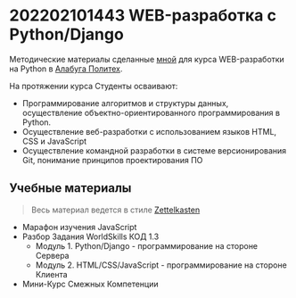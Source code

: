 # 202202101443 WEB-разработка с Python/Django

Методические материалы сделанные [мной](https://gramend.ru/cv/) для курса
WEB-разработки на Python в [Алабуга Политех](https://alabuga-polytech.ru/).

На протяжении курса Студенты осваивают:

- Программирование алгоритмов и структуры данных, осуществление объектно-ориентированного программирования в Python.
- Осуществление веб-разработки с использованием языков HTML,  CSS и JavaScript
- Осуществление командной разработки в системе версионирования Git, понимание принципов проектирования ПО

## Учебные материалы

> Весь материал ведется в стиле [Zettelkasten](https://habr.com/ru/post/508672/)

- Марафон изучения JavaScript
- Разбор Задания WorldSkills КОД 1.3
    - Модуль 1. Python/Django - программирование на стороне Сервера
    - Модуль 2. HTML/CSS/JavaScript - программирование на стороне Клиента
- Мини-Курс Смежных Компетенции

